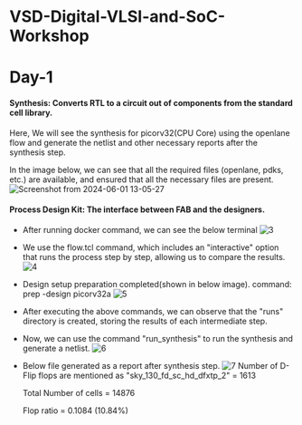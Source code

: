 # VSD-Digital-VLSI-and-SoC-Workshop
# Day-1
#### Synthesis: Converts RTL to a circuit out of components from the standard cell library. 
Here, We will see the synthesis for picorv32(CPU Core) using the openlane flow and generate the netlist and other necessary reports after the synthesis step.</p>
In the image below, we can see that all the required files (openlane, pdks, etc.) are available, and ensured that all the necessary files are present.
![Screenshot from 2024-06-01 13-05-27](https://github.com/nishanth78/VSD-Digital-VLSI-and-SoC-Workshop-/assets/97909927/7f06b3af-2fd4-41b0-ae88-08404e891cee)
 #### Process Design Kit: The interface between FAB and the designers.
 * After running docker command, we can see the below terminal
![3](https://github.com/nishanth78/VSD-Digital-VLSI-and-SoC-Workshop-/assets/97909927/3c94c8f5-713c-4069-8976-dd770d86de3e)

* We use the flow.tcl command, which includes an "interactive" option that runs the process step by step, allowing us to compare the results.
![4](https://github.com/nishanth78/VSD-Digital-VLSI-and-SoC-Workshop-/assets/97909927/88e90410-67da-49ef-9492-bb36827df33f)
* Design setup preparation completed(shown in below image). command: prep -design picorv32a
![5](https://github.com/nishanth78/VSD-Digital-VLSI-and-SoC-Workshop-/assets/97909927/51e5bb3d-9552-4b0c-888f-c6841345f7bd)
* After executing the above commands, we can observe that the "runs" directory is created, storing the results of each intermediate step.
* Now, we can use the command "run_synthesis" to run the synthesis and generate a netlist.
![6](https://github.com/nishanth78/VSD-Digital-VLSI-and-SoC-Workshop-/assets/97909927/7644719f-46fa-4f47-b2ba-0dbe3bf6b914)
* Below file generated as a report after synthesis step.
![7](https://github.com/nishanth78/VSD-Digital-VLSI-and-SoC-Workshop-/assets/97909927/d3f8f510-7fce-4ee4-9a6a-f219dc1ee306)
Number of D-Flip flops are mentioned as "sky_130_fd_sc_hd_dfxtp_2" = 1613 </p>
Total Number of cells = 14876 </p>
Flop ratio =  0.1084 (10.84%) </p>
